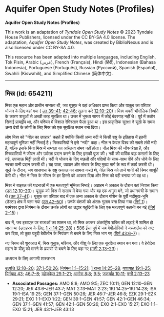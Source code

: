 # Aquifer Open Study Notes (Profiles)

**Aquifer Open Study Notes (Profiles)**

This work is an adaptation of *Tyndale Open Study Notes* © 2023 Tyndale House Publishers, licensed under the CC BY\-SA 4\.0 license. The adaptation, *Aquifer Open Study Notes*, was created by BiblioNexus and is also licensed under CC BY\-SA 4\.0\.

This resource has been adapted into multiple languages, including English, Tok Pisin, Arabic (عربي), French (Français), Hindi (हिंदी), Indonesian (Bahasa Indonesia), Portuguese (Português), Russian (Русский), Spanish (Español), Swahili (Kiswahili), and Simplified Chinese (简体中文).



--------------------------------

## मिस्र (id: 654211)

मिस्र एक महान और प्राचीन सभ्यता थी, जब यूसुफ ने वहां अधिकार प्राप्त किया और याकूब का परिवार भोजन के लिए वहां गया ( [उत 39–41](https://ref.ly/Gen39:1-Gen41:57); [42–46](https://ref.ly/Gen42:1-Gen46:34); तुलना करे [12:10–20](https://ref.ly/Gen12:10-Gen12:20))। मिस्र अपनी भौगोलिक स्थिति के कारण शत्रुओं से अच्छी तरह सुरक्षित था। उत्तर में भूमध्य सागर में कोई बंदरगाह नहीं थे। पूर्व में कठोर सिनाई प्रायद्वीप था, और पश्चिम में विशाल रेगिस्तान फैला हुआ था। इस प्राकृतिक सुरक्षा ने सूखे के समय अन्य देशों के लोगों के लिए मिस्र को एक सुरक्षित स्थान बना दिया।

लोग मिस्र को "नील का उपहार" कहते हैं क्योंकि किसी अन्य नदी ने किसी राष्ट्र के इतिहास में इतनी महत्वपूर्ण भूमिका नहीं निभाई है। मिस्रवासियों ने इसे "नदी" कहा। नील न केवल विश्व की सबसे लंबी नदी है, बल्कि इसके बिना मिस्र में सभ्यता का अस्तित्व संभव नहीं होता। नील मिस्र की जीवनरेखा है, और मिस्रवासियों ने जीवन और उर्वरता प्रदान करने के लिए इसकी पूजा की। नदी की वार्षिक बाढ़ फसलों के लिए नई, उपजाऊ मिट्टी लाती थी। नदी ने भोजन के लिए मछली और पक्षियों के साथ\-साथ पीने और धोने के लिए स्वच्छ पानी प्रदान करती थी। यह यात्रा, व्यापार और संचार के लिए मुख्य मार्ग के रूप में कार्य करती थी। सूखे के दौरान, जब आसपास के राष्ट्र अकाल का सामना करते थे, नील मिस्र को ताजे पानी की स्थिर आपूर्ति देती थी। नील ने मिस्र के जीवन के हर हिस्से को आकार दिया और मिस्र को वही बनाया जो वह था।

मिस्र ने बाइबल की घटनाओं में एक महत्वपूर्ण भूमिका निभाई। अब्राहम ने अकाल के दौरान वहां निवास किया ([उत 12:10–20](https://ref.ly/Gen12:10-Gen12:20))। यूसुफ को मिस्र में दासत्व में बेचा गया और वह एक अगुवा बने, जो प्रधानमंत्री के समान थे ([उत 37–41](https://ref.ly/Gen37:1-Gen41:57))। यूसुफ का परिवार बाद में एक अन्य अकाल के दौरान गोशेन के पूर्वी नदीमुख\-भूमि (डेल्टा) क्षेत्र में चला गया ([उत 42–50](https://ref.ly/Gen42:1-Gen50:26))। उनके वंशजों को अंततः गुलाम बना लिया गया ([निर्ग 1](https://ref.ly/Exod1:1-Exod1:22))। परमेश्वर द्वारा निर्गमन के दौरान उनके लोगों का उद्धार यहूदियों के लिए एक महत्वपूर्ण कहानी बन गई ([निर्ग 2–15](https://ref.ly/Exod2:1-Exod15:27))।

बाद में, जब इस्राएल पर राजाओं का शासन था, तो मिस्र अक्सर अंतर्राष्ट्रीय शक्ति की लड़ाई में शामिल हो जाता था (उदाहरण के लिए, [1 रा 14:25–28](https://ref.ly/1Kgs14:25-1Kgs14:28))। 586 ईसा पूर्व में जब बेबीलोनियों ने यरूशलेम को नष्ट कर दिया, तो कुछ यहूदी बेबीलोन के नियंत्रण से बचने के लिए मिस्र भाग गए ([यिर्म 43:6–7](https://ref.ly/Jer43:6-Jer43:7))।

नए नियम की शुरुआत में, मिस्र यूसुफ, मरियम, और यीशु के लिए एक सुरक्षित स्थान बन गया। वे हेरोदेस महान के यीशु को मारने के प्रयासों से बचने के लिए वहां गए ([मत्ती 2:13–23](https://ref.ly/Matt2:13-Matt2:23))।

अध्ययन के लिए आगामी शास्त्रभाग

[उत्पत्ति 12:10–20](https://ref.ly/Gen12:10-Gen12:20); [37:1–50:26](https://ref.ly/Gen37:1-Gen50:26); [निर्गमन 1:1–15:21](https://ref.ly/Exod1:1-Exod15:21); [1 राजा 14:25–28](https://ref.ly/1Kgs14:25-1Kgs14:28); [यशायाह 19:1–25](https://ref.ly/Isa19:1-Isa19:25); [यिर्मयाह 43](https://ref.ly/Jer43:1-Jer43:13); [46:7–8](https://ref.ly/Jer46:7-Jer46:8); [यहेजकेल 29:1–21](https://ref.ly/Ezek29:1-Ezek29:21); [आमोस 8:8](https://ref.ly/Amos8:8); [9:5](https://ref.ly/Amos9:5); [जकर्याह 10:11](https://ref.ly/Zech10:11); [मत्ती 2:13–23](https://ref.ly/Matt2:13-Matt2:23)

* **Associated Passages:** AMO 8:8; AMO 9:5; ZEC 10:11; GEN 12:10–GEN 12:20; JER 43:6–JER 43:7; MAT 2:13–MAT 2:23; 1KI 14:25–1KI 14:28; ISA 19:1–ISA 19:25; GEN 37:1–GEN 50:26; JER 46:7–JER 46:8; EZK 29:1–EZK 29:21; EXO 1:1–EXO 1:22; GEN 39:1–GEN 41:57; GEN 42:1–GEN 46:34; GEN 37:1–GEN 41:57; GEN 42:1–GEN 50:26; EXO 2:1–EXO 15:27; EXO 1:1–EXO 15:21; JER 43:1–JER 43:13

